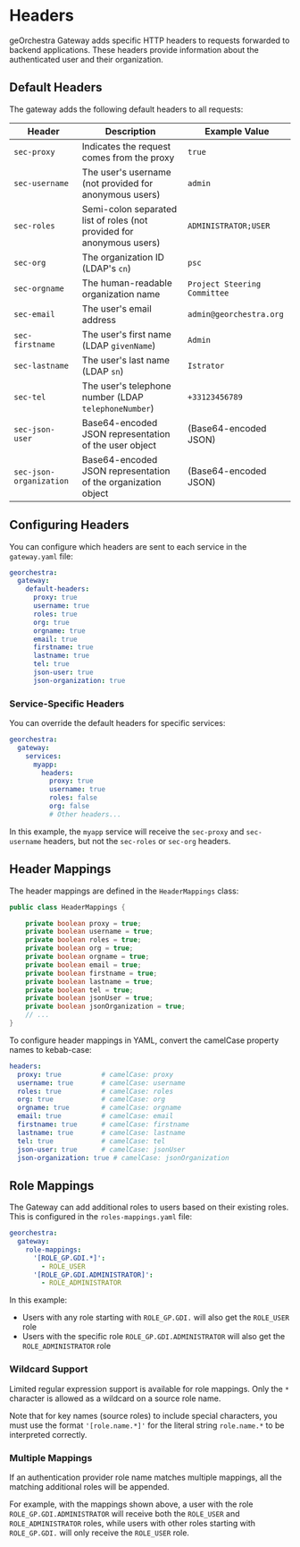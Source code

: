 # Headers

geOrchestra Gateway adds specific HTTP headers to requests forwarded to backend applications. These headers provide information about the authenticated user and their organization.

## Default Headers

The gateway adds the following default headers to all requests:

| Header | Description | Example Value |
|--------|-------------|---------------|
| `sec-proxy` | Indicates the request comes from the proxy | `true` |
| `sec-username` | The user's username (not provided for anonymous users) | `admin` |
| `sec-roles` | Semi-colon separated list of roles (not provided for anonymous users) | `ADMINISTRATOR;USER` |
| `sec-org` | The organization ID (LDAP's `cn`) | `psc` |
| `sec-orgname` | The human-readable organization name | `Project Steering Committee` |
| `sec-email` | The user's email address | `admin@georchestra.org` |
| `sec-firstname` | The user's first name (LDAP `givenName`) | `Admin` |
| `sec-lastname` | The user's last name (LDAP `sn`) | `Istrator` |
| `sec-tel` | The user's telephone number (LDAP `telephoneNumber`) | `+33123456789` |
| `sec-json-user` | Base64-encoded JSON representation of the user object | (Base64-encoded JSON) |
| `sec-json-organization` | Base64-encoded JSON representation of the organization object | (Base64-encoded JSON) |

## Configuring Headers

You can configure which headers are sent to each service in the `gateway.yaml` file:

```yaml
georchestra:
  gateway:
    default-headers:
      proxy: true
      username: true
      roles: true
      org: true
      orgname: true
      email: true
      firstname: true
      lastname: true
      tel: true
      json-user: true
      json-organization: true
```

### Service-Specific Headers

You can override the default headers for specific services:

```yaml
georchestra:
  gateway:
    services:
      myapp:
        headers:
          proxy: true
          username: true
          roles: false
          org: false
          # Other headers...
```

In this example, the `myapp` service will receive the `sec-proxy` and `sec-username` headers, but not the `sec-roles` or `sec-org` headers.

## Header Mappings

The header mappings are defined in the `HeaderMappings` class:

```java
public class HeaderMappings {

    private boolean proxy = true;
    private boolean username = true;
    private boolean roles = true;
    private boolean org = true;
    private boolean orgname = true;
    private boolean email = true;
    private boolean firstname = true;
    private boolean lastname = true;
    private boolean tel = true;
    private boolean jsonUser = true;
    private boolean jsonOrganization = true;
    // ...
}
```

To configure header mappings in YAML, convert the camelCase property names to kebab-case:

```yaml
headers:
  proxy: true          # camelCase: proxy
  username: true       # camelCase: username
  roles: true          # camelCase: roles
  org: true            # camelCase: org
  orgname: true        # camelCase: orgname
  email: true          # camelCase: email
  firstname: true      # camelCase: firstname
  lastname: true       # camelCase: lastname
  tel: true            # camelCase: tel
  json-user: true      # camelCase: jsonUser
  json-organization: true # camelCase: jsonOrganization
```

## Role Mappings

The Gateway can add additional roles to users based on their existing roles. This is configured in the `roles-mappings.yaml` file:

```yaml
georchestra:
  gateway:
    role-mappings:
      '[ROLE_GP.GDI.*]':
        - ROLE_USER
      '[ROLE_GP.GDI.ADMINISTRATOR]':
        - ROLE_ADMINISTRATOR
```

In this example:

- Users with any role starting with `ROLE_GP.GDI.` will also get the `ROLE_USER` role
- Users with the specific role `ROLE_GP.GDI.ADMINISTRATOR` will also get the `ROLE_ADMINISTRATOR` role

### Wildcard Support

Limited regular expression support is available for role mappings. Only the `*` character is allowed as a wildcard on a source role name.

Note that for key names (source roles) to include special characters, you must use the format `'[role.name.*]'` for the literal string `role.name.*` to be interpreted correctly.

### Multiple Mappings

If an authentication provider role name matches multiple mappings, all the matching additional roles will be appended.

For example, with the mappings shown above, a user with the role `ROLE_GP.GDI.ADMINISTRATOR` will receive both the `ROLE_USER` and `ROLE_ADMINISTRATOR` roles, while users with other roles starting with `ROLE_GP.GDI.` will only receive the `ROLE_USER` role.
